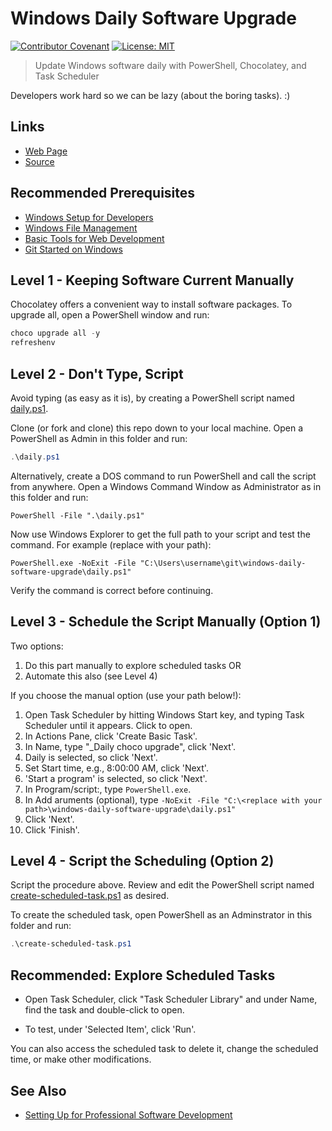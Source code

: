# Windows Daily Software Upgrade

[![Contributor Covenant](https://img.shields.io/badge/Contributor%20Covenant-v1.4%20adopted-ff69b4.svg)](code-of-conduct.md)
[![License: MIT](https://img.shields.io/badge/License-MIT-green.svg)](https://opensource.org/licenses/MIT)

> Update Windows software daily with PowerShell, Chocolatey, and Task Scheduler

Developers work hard so we can be lazy (about the boring tasks). :)

## Links

- [Web Page](https://denisecase.github.io/windows-daily-software-upgrade/)
- [Source](https://github.com/denisecase/windows-daily-software-upgrade)

## Recommended Prerequisites

- [Windows Setup for Developers](https://github.com/denisecase/windows-setup)
- [Windows File Management](https://github.com/denisecase/windows-file-management)
- [Basic Tools for Web Development](https://github.com/denisecase/basic-tools-for-webdev)
- [Git Started on Windows](https://github.com/denisecase/git-started-windows)

## Level 1 - Keeping Software Current Manually

Chocolatey offers a convenient way to install software packages. To upgrade all, open a PowerShell window and run:

```PowerShell
choco upgrade all -y
refreshenv
```

## Level 2 - Don't Type, Script

Avoid typing (as easy as it is), by creating a PowerShell script named [daily.ps1](.\daily.ps1).

Clone (or fork and clone) this repo down to your local machine. Open a PowerShell as Admin in this folder and run:

```PowerShell
.\daily.ps1
```

Alternatively, create a DOS command to run PowerShell and call the script from anywhere. Open a Windows Command Window as Administrator as in this folder and run:

```DOS
PowerShell -File ".\daily.ps1"
```

Now use Windows Explorer to get the full path to your script and test the command. For example (replace with your path):

```DOS
PowerShell.exe -NoExit -File "C:\Users\username\git\windows-daily-software-upgrade\daily.ps1"
```

Verify the command is correct before continuing.

## Level 3 - Schedule the Script Manually (Option 1)

Two options:

1. Do this part manually to explore scheduled tasks OR
1. Automate this also (see Level 4)

If you choose the manual option (use your path below!):

1. Open Task Scheduler by hitting Windows Start key, and typing Task Scheduler until it appears. Click to open.
1. In Actions Pane, click 'Create Basic Task'.
1. In Name, type "_Daily choco upgrade", click 'Next'.
1. Daily is selected, so click 'Next'.
1. Set Start time, e.g., 8:00:00 AM, click 'Next'.
1. 'Start a program' is selected, so click 'Next'.
1. In Program/script:, type ```PowerShell.exe```.
1. In Add aruments (optional), type ```-NoExit -File "C:\<replace with your path>\windows-daily-software-upgrade\daily.ps1"```
1. Click 'Next'.
1. Click 'Finish'.

## Level 4 - Script the Scheduling (Option 2)

Script the procedure above. Review and edit the PowerShell script named [create-scheduled-task.ps1](.\create-scheduled-task.ps1) as desired.

To create the scheduled task, open PowerShell as an Adminstrator in this folder and run:

```PowerShell
.\create-scheduled-task.ps1
```

## Recommended: Explore Scheduled Tasks

- Open Task Scheduler, click "Task Scheduler Library" and under Name, find the task and double-click to open.

- To test, under 'Selected Item', click 'Run'.

You can also access the scheduled task to delete it, change the scheduled time, or make other modifications.

## See Also

- [Setting Up for Professional Software Development](https://github.com/denisecase/pro-dev-list)

